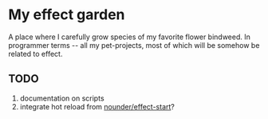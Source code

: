 # My effect garden

A place where I carefully grow species of my favorite flower bindweed. In
programmer terms -- all my pet-projects, most of which will be somehow be
related to effect.

## TODO

1. documentation on scripts
2. integrate hot reload from [nounder/effect-start](https://github.com/nounder/effect-start)?
